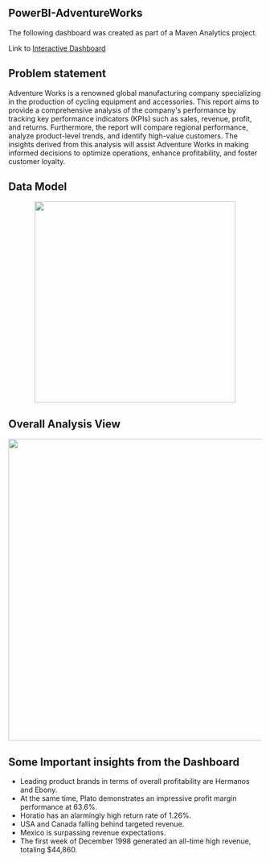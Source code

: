 ## PowerBI-AdventureWorks

The following dashboard was created as part of a Maven Analytics project.

Link to [Interactive Dashboard](https://www.novypro.com/project/performance-analysis-and-customer-segmentation-of-adventure-works)

## Problem statement

Adventure Works is a renowned global manufacturing company specializing in the production of cycling equipment and accessories. This report aims to provide a comprehensive analysis of the company's performance by tracking key performance indicators (KPIs) such as sales, revenue, profit, and returns. Furthermore, the report will compare regional performance, analyze product-level trends, and identify high-value customers. The insights derived from this analysis will assist Adventure Works in making informed decisions to optimize operations, enhance profitability, and foster customer loyalty.

## Data Model

<p align="center">
    <img src='https://github.com/ritobrotoghosh/PowerBI-MavenMarketAnalysis/blob/main/Data%20Model.png' height="400">
</p>

## Overall Analysis View

<p align="center">
    <img src='https://github.com/ritobrotoghosh/PowerBI-MavenMarketAnalysis/blob/main/Dashboard%20Overview.png' width="600">
</p>

## Some Important insights from the Dashboard

- Leading product brands in terms of overall profitability are Hermanos and Ebony.
- At the same time, Plato demonstrates an impressive profit margin performance at 63.6%.
- Horatio has an alarmingly high return rate of 1.26%.
- USA and Canada falling behind targeted revenue.
- Mexico is surpassing revenue expectations.
- The first week of December 1998 generated an all-time high revenue, totaling $44,860.
